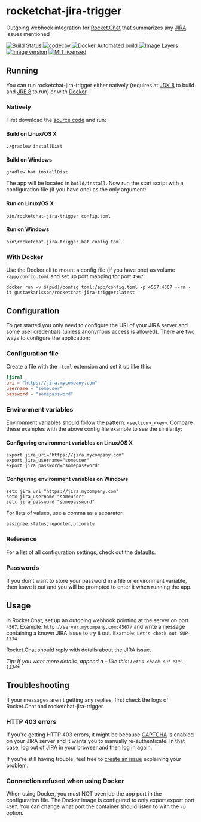 # rocketchat-jira-trigger

Outgoing webhook integration for [Rocket.Chat](https://rocket.chat) that summarizes any [JIRA](https://www.atlassian.com/software/jira) issues mentioned

[![Build Status](https://travis-ci.org/gustavkarlsson/rocketchat-jira-trigger.svg?branch=master)](https://travis-ci.org/gustavkarlsson/rocketchat-jira-trigger)
[![codecov](https://codecov.io/gh/gustavkarlsson/rocketchat-jira-trigger/branch/master/graph/badge.svg)](https://codecov.io/gh/gustavkarlsson/rocketchat-jira-trigger)
[![Docker Automated build](https://img.shields.io/docker/automated/gustavkarlsson/rocketchat-jira-trigger.svg)](https://hub.docker.com/r/gustavkarlsson/rocketchat-jira-trigger)
[![Image Layers](https://images.microbadger.com/badges/image/gustavkarlsson/rocketchat-jira-trigger.svg)](https://microbadger.com/images/gustavkarlsson/rocketchat-jira-trigger)
[![Image version](https://images.microbadger.com/badges/version/gustavkarlsson/rocketchat-jira-trigger.svg)](https://microbadger.com/images/gustavkarlsson/rocketchat-jira-trigger)
[![MIT licensed](https://img.shields.io/badge/license-MIT-blue.svg)](https://github.com/gustavkarlsson/rocketchat-jira-trigger/blob/master/LICENSE)

## Running

You can run rocketchat-jira-trigger either natively (requires at [JDK 8](http://www.oracle.com/technetwork/java/javase/downloads/index.html) to build and [JRE 8](http://www.oracle.com/technetwork/java/javase/downloads/index.html) to run) or with [Docker](https://www.docker.com).

### Natively

First download the [source code](https://github.com/gustavkarlsson/rocketchat-jira-trigger/releases) and run:

#### Build on Linux/OS X

```shell
./gradlew installDist
```

#### Build on Windows

```shell
gradlew.bat installDist
```

The app will be located in `build/install`. Now run the start script with a configuration file (if you have one) as the only argument:

#### Run on Linux/OS X

```shell
bin/rocketchat-jira-trigger config.toml
```

#### Run on Windows

```shell
bin\rocketchat-jira-trigger.bat config.toml
```

### With Docker

Use the Docker cli to mount a config file (if you have one) as volume `/app/config.toml` and set up port mapping for port `4567`:

```shell
docker run -v $(pwd)/config.toml:/app/config.toml -p 4567:4567 --rm -it gustavkarlsson/rocketchat-jira-trigger:latest
```

## Configuration

To get started you only need to configure the URI of your JIRA server and some user credentials (unless anonymous access is allowed). There are two ways to configure the application:

### Configuration file

Create a file with the `.toml` extension and set it up like this:

```toml
[jira]
uri = "https://jira.mycompany.com"
username = "someuser"
password = "somepassword"
```

### Environment variables

Environment variables should follow the pattern: `<section>_<key>`. Compare these examples with the above config file example to see the similarity:

#### Configuring environment variables on Linux/OS X

```shell
export jira_uri="https://jira.mycompany.com"
export jira_username="someuser"
export jira_password="somepassword"
```

#### Configuring environment variables on Windows

```shell
setx jira_uri "https://jira.mycompany.com"
setx jira_username "someuser"
setx jira_password "somepassword"
```

For lists of values, use a comma as a separator:

```text
assignee,status,reporter,priority
```

### Reference

For a list of all configuration settings, check out the [defaults](https://github.com/gustavkarlsson/rocketchat-jira-trigger/blob/master/src/main/resources/defaults.toml).

### Passwords

If you don't want to store your password in a file or environment variable, then leave it out and you will be prompted to enter it when running the app.

## Usage

In Rocket.Chat, set up an outgoing webhook pointing at the server on port `4567`. Example: `http://server.mycompany.com:4567/`
and write a message containing a known JIRA issue to try it out. Example: `Let's check out SUP-1234`

Rocket.Chat should reply with details about the JIRA issue.

*Tip: If you want more details, append a `+` like this: `Let's check out SUP-1234+`*

## Troubleshooting

If your messages aren't getting any replies, first check the logs of Rocket.Chat and rocketchat-jira-trigger.

### HTTP 403 errors

If you're getting HTTP 403 errors, it might be because [CAPTCHA](https://en.wikipedia.org/wiki/CAPTCHA) is enabled on your JIRA server and it wants you to manually re-authenticate. In that case, log out of JIRA in your browser and then log in again.

If you're still having trouble, feel free to [create an issue](https://github.com/gustavkarlsson/rocketchat-jira-trigger/issues/new) explaining your problem.

### Connection refused when using Docker

When using Docker, you must NOT override the app port in the configuration file. The Docker image is configured to
only export export port `4567`. You can change what port the container should listen to with the `-p` option.
